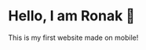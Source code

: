 <!DOCTYPE html>
<html>
<head>
  
</head>
<body>
  <h1>Hello, I am Ronak 👋</h1>
  <p>This is my first website made on mobile!</p>
</body>
</html>
